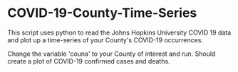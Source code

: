 # COVID-19-County-Time-Series
This script uses python to read the Johns Hopkins University COVID 19 data and plot up a time-series of your County's COVID-19 occurrences.

Change the variable 'couna' to your County of interest and run.  Should create a plot of COVID-19 confirmed cases and deaths.

